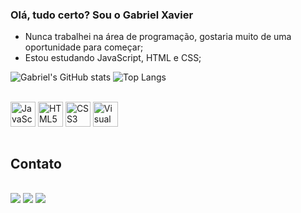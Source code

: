 ### Olá, tudo certo? Sou o Gabriel Xavier

- Nunca trabalhei na área de programação, gostaria muito de uma oportunidade para começar;
- Estou estudando JavaScript, HTML e CSS;

![Gabriel's GitHub stats](https://github-readme-stats.vercel.app/api?username=gabrielXavierPereira&count_private=true&show_icons=true&theme=dark)
![Top Langs](https://github-readme-stats.vercel.app/api/top-langs/?username=gabrielXavierPereira&layout=compact&theme=dark)

<div style="display: inline_block"></br>
  <img align="center" alt="JavaScript Logo" height="40" src="https://cdn.jsdelivr.net/gh/devicons/devicon/icons/javascript/javascript-plain.svg" />
  <img align="center" alt="HTML5 Logo" height="40" src="https://cdn.jsdelivr.net/gh/devicons/devicon/icons/html5/html5-plain.svg" />
  <img align="center" alt="CSS3 Logo" height="40" src="https://cdn.jsdelivr.net/gh/devicons/devicon/icons/css3/css3-plain.svg" />
  <img align="center" alt="Visual Studio Code Logo" height="40" src="https://cdn.jsdelivr.net/gh/devicons/devicon/icons/visualstudio/visualstudio-plain.svg" />
</div></br>

## Contato

<div style="display: inline_block"></br>
  <a href="mailto:gabrielxavier.dev@gmail.com" target="blank"><img src="https://img.shields.io/badge/Gmail-D14836?style=for-the-badge&logo=gmail&logoColor=white"></a>
  <a href="https://www.linkedin.com/in/gabriel-xavier-pereira/" target="blank"><img src="https://img.shields.io/badge/linkedin-%230077B5.svg?style=for-the-badge&logo=linkedin&logoColor=white"></a>
  <a href="https://www.udemy.com/user/gabriel-xavier-75/" target="_blank"><img src="https://img.shields.io/badge/Udemy-A435F0?style=for-the-badge&logo=Udemy&logoColor=white" target="_blank"></a>
</div>
